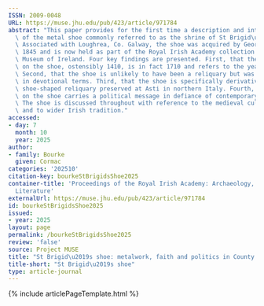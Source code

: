 ```yaml
---
ISSN: 2009-0048
URL: https://muse.jhu.edu/pub/423/article/971784
abstract: "This paper provides for the first time a description and interpretation\
  \ of the metal shoe commonly referred to as the shrine of St Brigid\u2019s shoe.\
  \ Associated with Loughrea, Co. Galway, the shoe was acquired by George Petrie before\
  \ 1845 and is now held as part of the Royal Irish Academy collection by the National\
  \ Museum of Ireland. Four key findings are presented. First, that the date inscribed\
  \ on the shoe, ostensibly 1410, is in fact 1710 and refers to the year of its manufacture.\
  \ Second, that the shoe is unlikely to have been a reliquary but was a surrogate\
  \ in devotional terms. Third, that the shoe is specifically derivative of a seventeenth-century\
  \ shoe-shaped reliquary preserved at Asti in northern Italy. Fourth, that an inscription\
  \ on the shoe carries a political message in defiance of contemporary legislation.\
  \ The shoe is discussed throughout with reference to the medieval cult of St Brigid\
  \ and to wider Irish tradition."
accessed:
- day: 7
  month: 10
  year: 2025
author:
- family: Bourke
  given: Cormac
categories: '202510'
citation-key: bourkeStBrigidsShoe2025
container-title: 'Proceedings of the Royal Irish Academy: Archaeology, Culture, History,
  Literature'
externalUrl: https://muse.jhu.edu/pub/423/article/971784
id: bourkeStBrigidsShoe2025
issued:
- year: 2025
layout: page
permalink: /bourkeStBrigidsShoe2025
review: 'false'
source: Project MUSE
title: "St Brigid\u2019s shoe: metalwork, faith and politics in County Galway in 1710"
title-short: "St Brigid\u2019s shoe"
type: article-journal
---
```

{% include articlePageTemplate.html %}